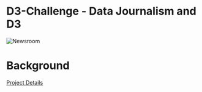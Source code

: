 # D3-Challenge - Data Journalism and D3
 
![Newsroom](https://media.giphy.com/media/v2xIous7mnEYg/giphy.gif)


# Background
[Project Details](project_instructions_README.md)